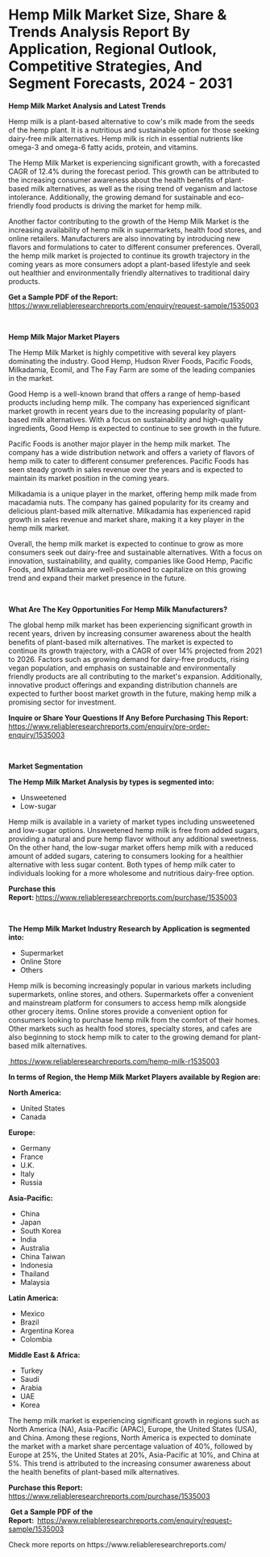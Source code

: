 <p><h1>Hemp Milk Market Size, Share & Trends Analysis Report By Application, Regional Outlook, Competitive Strategies, And Segment Forecasts, 2024 - 2031</h1></p><p><strong>Hemp Milk Market Analysis and Latest Trends</strong></p>
<p><p>Hemp milk is a plant-based alternative to cow's milk made from the seeds of the hemp plant. It is a nutritious and sustainable option for those seeking dairy-free milk alternatives. Hemp milk is rich in essential nutrients like omega-3 and omega-6 fatty acids, protein, and vitamins.</p><p>The Hemp Milk Market is experiencing significant growth, with a forecasted CAGR of 12.4% during the forecast period. This growth can be attributed to the increasing consumer awareness about the health benefits of plant-based milk alternatives, as well as the rising trend of veganism and lactose intolerance. Additionally, the growing demand for sustainable and eco-friendly food products is driving the market for hemp milk.</p><p>Another factor contributing to the growth of the Hemp Milk Market is the increasing availability of hemp milk in supermarkets, health food stores, and online retailers. Manufacturers are also innovating by introducing new flavors and formulations to cater to different consumer preferences. Overall, the hemp milk market is projected to continue its growth trajectory in the coming years as more consumers adopt a plant-based lifestyle and seek out healthier and environmentally friendly alternatives to traditional dairy products.</p></p>
<p><strong>Get a Sample PDF of the Report:&nbsp;</strong> <a href="https://www.reliableresearchreports.com/enquiry/request-sample/1535003">https://www.reliableresearchreports.com/enquiry/request-sample/1535003</a></p>
<p>&nbsp;</p>
<p><strong>Hemp Milk Major Market Players</strong></p>
<p><p>The Hemp Milk Market is highly competitive with several key players dominating the industry. Good Hemp, Hudson River Foods, Pacific Foods, Milkadamia, Ecomil, and The Fay Farm are some of the leading companies in the market.</p><p>Good Hemp is a well-known brand that offers a range of hemp-based products including hemp milk. The company has experienced significant market growth in recent years due to the increasing popularity of plant-based milk alternatives. With a focus on sustainability and high-quality ingredients, Good Hemp is expected to continue to see growth in the future.</p><p>Pacific Foods is another major player in the hemp milk market. The company has a wide distribution network and offers a variety of flavors of hemp milk to cater to different consumer preferences. Pacific Foods has seen steady growth in sales revenue over the years and is expected to maintain its market position in the coming years.</p><p>Milkadamia is a unique player in the market, offering hemp milk made from macadamia nuts. The company has gained popularity for its creamy and delicious plant-based milk alternative. Milkadamia has experienced rapid growth in sales revenue and market share, making it a key player in the hemp milk market.</p><p>Overall, the hemp milk market is expected to continue to grow as more consumers seek out dairy-free and sustainable alternatives. With a focus on innovation, sustainability, and quality, companies like Good Hemp, Pacific Foods, and Milkadamia are well-positioned to capitalize on this growing trend and expand their market presence in the future.</p></p>
<p>&nbsp;</p>
<p><strong>What Are The Key Opportunities For Hemp Milk Manufacturers?</strong></p>
<p><p>The global hemp milk market has been experiencing significant growth in recent years, driven by increasing consumer awareness about the health benefits of plant-based milk alternatives. The market is expected to continue its growth trajectory, with a CAGR of over 14% projected from 2021 to 2026. Factors such as growing demand for dairy-free products, rising vegan population, and emphasis on sustainable and environmentally friendly products are all contributing to the market's expansion. Additionally, innovative product offerings and expanding distribution channels are expected to further boost market growth in the future, making hemp milk a promising sector for investment.</p></p>
<p><strong>Inquire or Share Your Questions If Any Before Purchasing This Report:</strong> <a href="https://www.reliableresearchreports.com/enquiry/pre-order-enquiry/1535003">https://www.reliableresearchreports.com/enquiry/pre-order-enquiry/1535003</a></p>
<p>&nbsp;</p>
<p><strong>Market Segmentation</strong></p>
<p><strong>The Hemp Milk Market Analysis by types is segmented into:</strong></p>
<p><ul><li>Unsweetened</li><li>Low-sugar</li></ul></p>
<p><p>Hemp milk is available in a variety of market types including unsweetened and low-sugar options. Unsweetened hemp milk is free from added sugars, providing a natural and pure hemp flavor without any additional sweetness. On the other hand, the low-sugar market offers hemp milk with a reduced amount of added sugars, catering to consumers looking for a healthier alternative with less sugar content. Both types of hemp milk cater to individuals looking for a more wholesome and nutritious dairy-free option.</p></p>
<p><strong>Purchase this Report:&nbsp;</strong><a href="https://www.reliableresearchreports.com/purchase/1535003">https://www.reliableresearchreports.com/purchase/1535003</a></p>
<p>&nbsp;</p>
<p><strong>The Hemp Milk Market Industry Research by Application is segmented into:</strong></p>
<p><ul><li>Supermarket</li><li>Online Store</li><li>Others</li></ul></p>
<p><p>Hemp milk is becoming increasingly popular in various markets including supermarkets, online stores, and others. Supermarkets offer a convenient and mainstream platform for consumers to access hemp milk alongside other grocery items. Online stores provide a convenient option for consumers looking to purchase hemp milk from the comfort of their homes. Other markets such as health food stores, specialty stores, and cafes are also beginning to stock hemp milk to cater to the growing demand for plant-based milk alternatives.</p></p>
<p><a href="https://www.reliableresearchreports.com/hemp-milk-r1535003">&nbsp;https://www.reliableresearchreports.com/hemp-milk-r1535003</a></p>
<p><strong>In terms of Region, the Hemp Milk Market Players available by Region are:</strong></p>
<p>
    <p> <strong> North America: </strong>
        <ul>
            <li>United States</li>
            <li>Canada</li>
        </ul>
        </p> 
    <p> <strong> Europe: </strong>
        <ul>
            <li>Germany</li>
            <li>France</li>
            <li>U.K.</li>
            <li>Italy</li>
            <li>Russia</li>
        </ul>
        </p> 
    <p> <strong> Asia-Pacific: </strong>
        <ul>
            <li>China</li>
            <li>Japan</li>
            <li>South Korea</li>
            <li>India</li>
            <li>Australia</li>
            <li>China Taiwan</li>
            <li>Indonesia</li>
            <li>Thailand</li>
            <li>Malaysia</li>
        </ul>
        </p> 
    <p> <strong> Latin America: </strong>
        <ul>
            <li>Mexico</li>
            <li>Brazil</li>
            <li>Argentina Korea</li>
            <li>Colombia</li>
        </ul>
        </p> 
    <p> <strong> Middle East & Africa: </strong>
        <ul>
            <li>Turkey</li>
            <li>Saudi</li>
            <li>Arabia</li>
            <li>UAE</li>
            <li>Korea</li>
        </ul>
    </p>
    </p>
<p><p>The hemp milk market is experiencing significant growth in regions such as North America (NA), Asia-Pacific (APAC), Europe, the United States (USA), and China. Among these regions, North America is expected to dominate the market with a market share percentage valuation of 40%, followed by Europe at 25%, the United States at 20%, Asia-Pacific at 10%, and China at 5%. This trend is attributed to the increasing consumer awareness about the health benefits of plant-based milk alternatives.</p></p>
<p><strong>Purchase this Report: </strong><a href="https://www.reliableresearchreports.com/purchase/1535003">https://www.reliableresearchreports.com/purchase/1535003</a></p>
<p>&nbsp;<strong>Get a Sample PDF of the Report:&nbsp;&nbsp;</strong><a href="https://www.reliableresearchreports.com/enquiry/request-sample/1535003">https://www.reliableresearchreports.com/enquiry/request-sample/1535003</a></p>
<p><strong></strong></p>
<p>Check more reports on https://www.reliableresearchreports.com/</p>